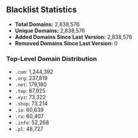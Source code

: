 ## Blacklist Statistics

- **Total Domains:** 2,838,576
- **Unique Domains:** 2,838,576
- **Added Domains Since Last Version:** 2,838,576
- **Removed Domains Since Last Version:** 0

### Top-Level Domain Distribution

-  `.com`: 1,244,392
-  `.org`: 237,819
-  `.net`: 179,180
-  `.top`: 87,925
-  `.xyz`: 73,322
-  `.shop`: 73,214
-  `.io`: 60,639
-  `.ru`: 60,407
-  `.info`: 52,268
-  `.pl`: 48,727
